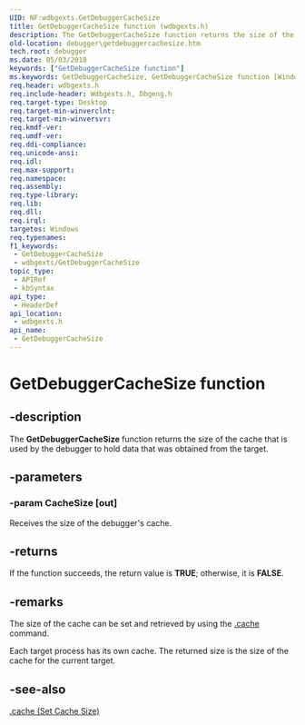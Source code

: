 ```yaml
---
UID: NF:wdbgexts.GetDebuggerCacheSize
title: GetDebuggerCacheSize function (wdbgexts.h)
description: The GetDebuggerCacheSize function returns the size of the cache that is used by the debugger to hold data that was obtained from the target.
old-location: debugger\getdebuggercachesize.htm
tech.root: debugger
ms.date: 05/03/2018
keywords: ["GetDebuggerCacheSize function"]
ms.keywords: GetDebuggerCacheSize, GetDebuggerCacheSize function [Windows Debugging], WdbgExts_Ref_da3c4b36-e7b1-429a-9d63-4f92101a189a.xml, debugger.getdebuggercachesize, wdbgexts/GetDebuggerCacheSize
req.header: wdbgexts.h
req.include-header: Wdbgexts.h, Dbgeng.h
req.target-type: Desktop
req.target-min-winverclnt: 
req.target-min-winversvr: 
req.kmdf-ver: 
req.umdf-ver: 
req.ddi-compliance: 
req.unicode-ansi: 
req.idl: 
req.max-support: 
req.namespace: 
req.assembly: 
req.type-library: 
req.lib: 
req.dll: 
req.irql: 
targetos: Windows
req.typenames: 
f1_keywords:
 - GetDebuggerCacheSize
 - wdbgexts/GetDebuggerCacheSize
topic_type:
 - APIRef
 - kbSyntax
api_type:
 - HeaderDef
api_location:
 - wdbgexts.h
api_name:
 - GetDebuggerCacheSize
---
```


# GetDebuggerCacheSize function


## -description

The <b>GetDebuggerCacheSize</b> function returns the size of the cache that is used by the debugger to hold data that was obtained from the target.

## -parameters

### -param CacheSize [out]

Receives the size of the debugger's cache.

## -returns

If the function succeeds, the return value is <b>TRUE</b>; otherwise, it is <b>FALSE</b>.

## -remarks

The size of the cache can be set and retrieved by using the <a href="/windows-hardware/drivers/debugger/-cache--set-cache-size-">.cache</a> command.

Each target process has its own cache.  The returned size is the size of the cache for the current target.

## -see-also

<a href="/windows-hardware/drivers/debugger/-cache--set-cache-size-">.cache (Set Cache Size)</a>
